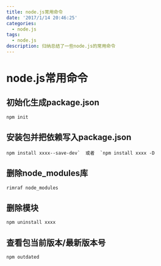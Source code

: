 ```yaml
---
title: node.js常用命令
date: '2017/1/14 20:46:25'
categories:
  - node.js
tags:
  - node.js
description: 归纳总结了一些node.js的常用命令
---
```


# node.js常用命令

## 初始化生成package.json

```text
npm init
```

## 安装包并把依赖写入package.json

```text
npm install xxxx--save-dev`  或者  `npm install xxxx -D
```

## 删除node\_modules库

```text
rimraf node_modules
```

## 删除模块

```text
npm uninstall xxxx
```

## 查看包当前版本/最新版本号

```text
npm outdated
```

